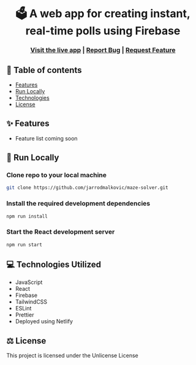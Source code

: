 <h1 align="center">🗳️ A web app for creating instant, real-time polls using Firebase</h1>

<h3 align="center">
  <a href="https://firepoll.xyz/">Visit the live app</a> |
  <a href="https://github.com/jarrodmalkovic/firepoll/issues">Report Bug</a> |
  <a href="https://github.com/jarrodmalkovic/firepoll/issues">Request Feature</a> 
</h3>

## 📝 Table of contents

- [Features](#-features)
- [Run Locally](#-run-locally)
- [Technologies](#-technologies)
- [License](#-license)

## ✨ Features

- Feature list coming soon

## 🚀 Run Locally

### Clone repo to your local machine 


```bash
git clone https://github.com/jarrodmalkovic/maze-solver.git
```

### Install the required development dependencies

```bash
npm run install
```

### Start the React development server

```bash
npm run start
```

## 💻 Technologies Utilized

- JavaScript
- React
- Firebase
- TailwindCSS
- ESLint
- Prettier
- Deployed using Netlify

## ⚖️ License

This project is licensed under the Unlicense License
